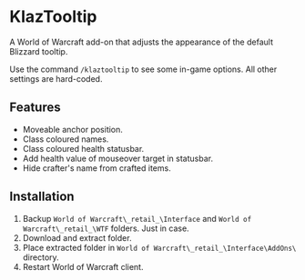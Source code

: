# KlazTooltip

A World of Warcraft add-on that adjusts the appearance of the default Blizzard tooltip.

Use the command `/klaztooltip` to see some in-game options. All other settings are hard-coded.

## Features

- Moveable anchor position.
- Class coloured names.
- Class coloured health statusbar.
- Add health value of mouseover target in statusbar.
- Hide crafter's name from crafted items.

## Installation

1. Backup `World of Warcraft\_retail_\Interface` and `World of Warcraft\_retail_\WTF` folders. Just in case.
2. Download and extract folder.
3. Place extracted folder in `World of Warcraft\_retail_\Interface\AddOns\` directory.
4. Restart World of Warcraft client.
